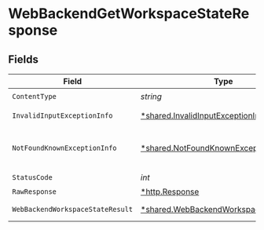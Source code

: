 # WebBackendGetWorkspaceStateResponse


## Fields

| Field                                                                                           | Type                                                                                            | Required                                                                                        | Description                                                                                     |
| ----------------------------------------------------------------------------------------------- | ----------------------------------------------------------------------------------------------- | ----------------------------------------------------------------------------------------------- | ----------------------------------------------------------------------------------------------- |
| `ContentType`                                                                                   | *string*                                                                                        | :heavy_check_mark:                                                                              | N/A                                                                                             |
| `InvalidInputExceptionInfo`                                                                     | [*shared.InvalidInputExceptionInfo](../../models/shared/invalidinputexceptioninfo.md)           | :heavy_minus_sign:                                                                              | Input failed validation                                                                         |
| `NotFoundKnownExceptionInfo`                                                                    | [*shared.NotFoundKnownExceptionInfo](../../models/shared/notfoundknownexceptioninfo.md)         | :heavy_minus_sign:                                                                              | Object with given id was not found.                                                             |
| `StatusCode`                                                                                    | *int*                                                                                           | :heavy_check_mark:                                                                              | N/A                                                                                             |
| `RawResponse`                                                                                   | [*http.Response](https://pkg.go.dev/net/http#Response)                                          | :heavy_minus_sign:                                                                              | N/A                                                                                             |
| `WebBackendWorkspaceStateResult`                                                                | [*shared.WebBackendWorkspaceStateResult](../../models/shared/webbackendworkspacestateresult.md) | :heavy_minus_sign:                                                                              | Successful operation                                                                            |